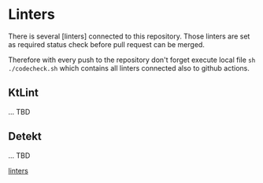 # Linters

There is several [linters] connected to this repository.
Those linters are set as required status check before pull request can be merged.

Therefore with every push to the repository don't forget execute local file `sh ./codecheck.sh` which contains all linters connected also to github actions.  

## KtLint
... TBD


## Detekt
... TBD






[linters](./build-logic/convention/src/main/kotlin/LintersConventionPlugin.kt)